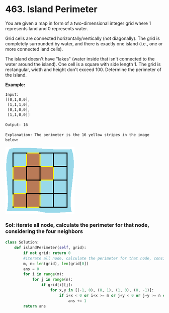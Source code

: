 # 463. Island Perimeter

You are given a map in form of a two-dimensional integer grid where 1 represents land and 0 represents water.

Grid cells are connected horizontally/vertically \(not diagonally\). The grid is completely surrounded by water, and there is exactly one island \(i.e., one or more connected land cells\).

The island doesn't have "lakes" \(water inside that isn't connected to the water around the island\). One cell is a square with side length 1. The grid is rectangular, width and height don't exceed 100. Determine the perimeter of the island.

**Example:**

```text
Input:
[[0,1,0,0],
 [1,1,1,0],
 [0,1,0,0],
 [1,1,0,0]]

Output: 16

Explanation: The perimeter is the 16 yellow stripes in the image below:
```

![](../.gitbook/assets/image%20%2817%29.png)

### Sol: iterate all node, calculate the perimeter for that node, considering the four neighbors

```python
class Solution:
    def islandPerimeter(self, grid):
        if not grid: return 0
        #iterate all node, calculate the perimeter for that node, considering the four neighbor       
        m, n= len(grid), len(grid[0])  
        ans = 0
        for i in range(m):
            for j in range(n):
                if grid[i][j]:
                    for x,y in [(-1, 0), (0, 1), (1, 0), (0, -1)]:
                        if i+x < 0 or i+x >= m or j+y < 0 or j+y >= n or grid[i+x][j+y] == 0:
                            ans += 1
        return ans
```

